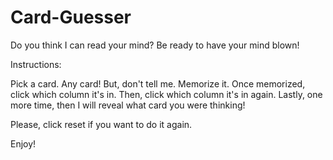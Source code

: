 # Card-Guesser

Do you think I can read your mind? Be ready to have your mind blown!

Instructions:

Pick a card. Any card! But, don't tell me. Memorize it. Once memorized, click which column it's in.
Then, click which column it's in again.
Lastly, one more time, then I will reveal what card you were thinking!

Please, click reset if you want to do it again.

Enjoy!
